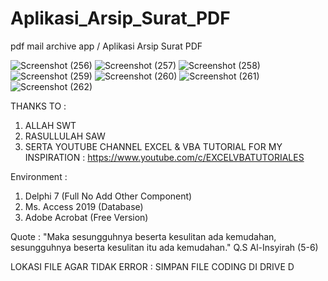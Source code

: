 # Aplikasi_Arsip_Surat_PDF
pdf mail archive app / Aplikasi Arsip Surat PDF

![Screenshot (256)](https://github.com/achmadiqsan/Aplikasi_Arsip_Surat_PDF/assets/57186921/ea5491de-e8e2-4abc-8418-cda0c384ef7d)
![Screenshot (257)](https://github.com/achmadiqsan/Aplikasi_Arsip_Surat_PDF/assets/57186921/710e66cf-8f02-4b13-91ff-2851f731a599)
![Screenshot (258)](https://github.com/achmadiqsan/Aplikasi_Arsip_Surat_PDF/assets/57186921/de5ccff8-888f-48da-aac0-5269da55c798)
![Screenshot (259)](https://github.com/achmadiqsan/Aplikasi_Arsip_Surat_PDF/assets/57186921/e603e918-1a5c-41f0-80f1-439a88212351)
![Screenshot (260)](https://github.com/achmadiqsan/Aplikasi_Arsip_Surat_PDF/assets/57186921/d267e6e5-5f7e-4098-802c-91e79b9eb455)
![Screenshot (261)](https://github.com/achmadiqsan/Aplikasi_Arsip_Surat_PDF/assets/57186921/7cf48d26-41e5-4af1-b71b-27e2098ac6b1)
![Screenshot (262)](https://github.com/achmadiqsan/Aplikasi_Arsip_Surat_PDF/assets/57186921/84ebb086-cec6-4b7b-a8c4-1e19cd24246e)

THANKS TO :
1. ALLAH SWT
2. RASULLULAH SAW
3. SERTA YOUTUBE CHANNEL EXCEL & VBA TUTORIAL FOR MY INSPIRATION : https://www.youtube.com/c/EXCELVBATUTORIALES

Environment :
1. Delphi 7 (Full No Add Other Component)
2. Ms. Access 2019 (Database)
3. Adobe Acrobat (Free Version)

Quote : "Maka sesungguhnya beserta kesulitan ada kemudahan, sesungguhnya beserta kesulitan itu ada kemudahan." Q.S Al-Insyirah (5-6)

LOKASI FILE AGAR TIDAK ERROR : SIMPAN FILE CODING DI DRIVE D

